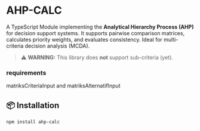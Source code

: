 # AHP-CALC

A TypeScript Module implementing the **Analytical Hierarchy Process (AHP)** for decision support systems. It supports pairwise comparison matrices, calculates priority weights, and evaluates consistency. Ideal for multi-criteria decision analysis (MCDA).

> ⚠️ **WARNING:** This library does **not** support sub-criteria (yet).

### requirements

matriksCriteriaInput and matriksAlternatifInput

## 📦 Installation

```bash
npm install ahp-calc

```
